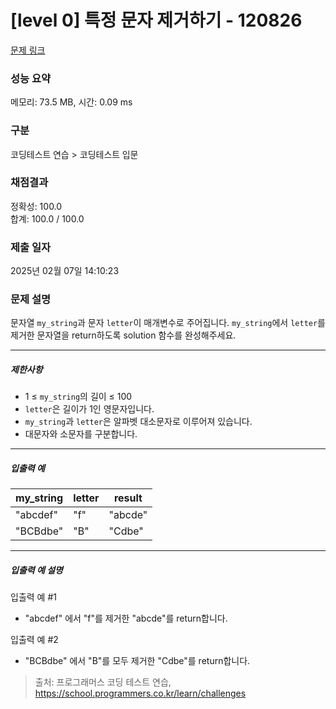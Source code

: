 # [level 0] 특정 문자 제거하기 - 120826 

[문제 링크](https://school.programmers.co.kr/learn/courses/30/lessons/120826) 

### 성능 요약

메모리: 73.5 MB, 시간: 0.09 ms

### 구분

코딩테스트 연습 > 코딩테스트 입문

### 채점결과

정확성: 100.0<br/>합계: 100.0 / 100.0

### 제출 일자

2025년 02월 07일 14:10:23

### 문제 설명

<p style="user-select: auto !important;">문자열 <code style="user-select: auto !important;">my_string</code>과 문자 <code style="user-select: auto !important;">letter</code>이 매개변수로 주어집니다. <code style="user-select: auto !important;">my_string</code>에서 <code style="user-select: auto !important;">letter</code>를 제거한 문자열을 return하도록 solution 함수를 완성해주세요.</p>

<hr style="user-select: auto !important;">

<h5 style="user-select: auto !important;">제한사항</h5>

<ul style="user-select: auto !important;">
<li style="user-select: auto !important;">1 ≤ <code style="user-select: auto !important;">my_string</code>의 길이 ≤ 100</li>
<li style="user-select: auto !important;"><code style="user-select: auto !important;">letter</code>은 길이가 1인 영문자입니다.</li>
<li style="user-select: auto !important;"><code style="user-select: auto !important;">my_string</code>과 <code style="user-select: auto !important;">letter</code>은 알파벳 대소문자로 이루어져 있습니다.</li>
<li style="user-select: auto !important;">대문자와 소문자를 구분합니다.</li>
</ul>

<hr style="user-select: auto !important;">

<h5 style="user-select: auto !important;">입출력 예</h5>
<table class="table" style="user-select: auto !important;">
        <thead style="user-select: auto !important;"><tr style="user-select: auto !important;">
<th style="user-select: auto !important;">my_string</th>
<th style="user-select: auto !important;">letter</th>
<th style="user-select: auto !important;">result</th>
</tr>
</thead>
        <tbody style="user-select: auto !important;"><tr style="user-select: auto !important;">
<td style="user-select: auto !important;">"abcdef"</td>
<td style="user-select: auto !important;">"f"</td>
<td style="user-select: auto !important;">"abcde"</td>
</tr>
<tr style="user-select: auto !important;">
<td style="user-select: auto !important;">"BCBdbe"</td>
<td style="user-select: auto !important;">"B"</td>
<td style="user-select: auto !important;">"Cdbe"</td>
</tr>
</tbody>
      </table>
<hr style="user-select: auto !important;">

<h5 style="user-select: auto !important;">입출력 예 설명</h5>

<p style="user-select: auto !important;">입출력 예 #1</p>

<ul style="user-select: auto !important;">
<li style="user-select: auto !important;">"abcdef" 에서 "f"를 제거한 "abcde"를 return합니다.</li>
</ul>

<p style="user-select: auto !important;">입출력 예 #2</p>

<ul style="user-select: auto !important;">
<li style="user-select: auto !important;">"BCBdbe" 에서 "B"를 모두 제거한 "Cdbe"를 return합니다.</li>
</ul>


> 출처: 프로그래머스 코딩 테스트 연습, https://school.programmers.co.kr/learn/challenges